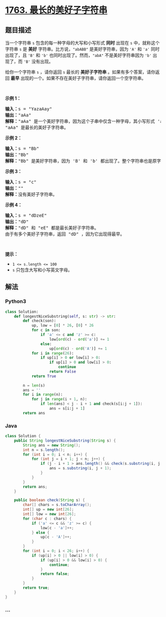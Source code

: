# [1763. 最长的美好子字符串](https://leetcode-cn.com/problems/longest-nice-substring)



## 题目描述

<!-- 这里写题目描述 -->

<p>当一个字符串 <code>s</code> 包含的每一种字母的大写和小写形式 <strong>同时</strong> 出现在 <code>s</code> 中，就称这个字符串 <code>s</code> 是 <strong>美好</strong> 字符串。比方说，<code>"abABB"</code> 是美好字符串，因为 <code>'A'</code> 和 <code>'a'</code> 同时出现了，且 <code>'B'</code> 和 <code>'b'</code> 也同时出现了。然而，<code>"abA"</code> 不是美好字符串因为 <code>'b'</code> 出现了，而 <code>'B'</code> 没有出现。</p>

<p>给你一个字符串 <code>s</code> ，请你返回 <code>s</code> 最长的 <strong>美好子字符串</strong> 。如果有多个答案，请你返回 <strong>最早</strong> 出现的一个。如果不存在美好子字符串，请你返回一个空字符串。</p>

<p> </p>

<p><strong>示例 1：</strong></p>

<pre>
<b>输入：</b>s = "YazaAay"
<b>输出：</b>"aAa"
<strong>解释：</strong>"aAa" 是一个美好字符串，因为这个子串中仅含一种字母，其小写形式 'a' 和大写形式 'A' 也同时出现了。
"aAa" 是最长的美好子字符串。
</pre>

<p><strong>示例 2：</strong></p>

<pre>
<b>输入：</b>s = "Bb"
<b>输出：</b>"Bb"
<b>解释：</b>"Bb" 是美好字符串，因为 'B' 和 'b' 都出现了。整个字符串也是原字符串的子字符串。</pre>

<p><strong>示例 3：</strong></p>

<pre>
<b>输入：</b>s = "c"
<b>输出：</b>""
<b>解释：</b>没有美好子字符串。</pre>

<p><strong>示例 4：</strong></p>

<pre>
<b>输入：</b>s = "dDzeE"
<b>输出：</b>"dD"
<strong>解释：</strong>"dD" 和 "eE" 都是最长美好子字符串。
由于有多个美好子字符串，返回 "dD" ，因为它出现得最早。</pre>

<p> </p>

<p><strong>提示：</strong></p>

<ul>
	<li><code>1 <= s.length <= 100</code></li>
	<li><code>s</code> 只包含大写和小写英文字母。</li>
</ul>


## 解法

<!-- 这里可写通用的实现逻辑 -->

<!-- tabs:start -->

### **Python3**

<!-- 这里可写当前语言的特殊实现逻辑 -->

```python
class Solution:
    def longestNiceSubstring(self, s: str) -> str:
        def check(son):
            up, low = [0] * 26, [0] * 26
            for c in son:
                if 'a' <= c and 'z' >= c:
                    low[ord(c) - ord('a')] += 1
                else:
                    up[ord(c) - ord('A')] += 1
            for i in range(26):
                if up[i] > 0 or low[i] > 0:
                    if up[i] > 0 and low[i] > 0:
                        continue
                    return False
            return True
        
        n = len(s)
        ans = ''
        for i in range(n):
            for j in range(i + 1, n):
                if len(ans) < j - i + 1 and check(s[i:j + 1]):
                    ans = s[i:j + 1]
        return ans
```

### **Java**

<!-- 这里可写当前语言的特殊实现逻辑 -->

```java
class Solution {
    public String longestNiceSubstring(String s) {
        String ans = new String();
        int n = s.length();
        for (int i = 0; i < n; i++) {
            for (int j = i + 1; j < n; j++) {
                if (j - i + 1 > ans.length() && check(s.substring(i, j + 1))) {
                    ans = s.substring(i, j + 1);
                }
            }
        }
        return ans;
    }

    public boolean check(String s) {
        char[] chars = s.toCharArray();
        int[] up = new int[26];
        int[] low = new int[26];
        for (char c : chars) {
            if ('a' <= c && 'z' >= c) {
                low[c - 'a']++;
            } else {
                up[c - 'A']++;
            }
        }
        for (int i = 0; i < 26; i++) {
            if (up[i] > 0 || low[i] > 0) {
                if (up[i] > 0 && low[i] > 0) {
                    continue;
                }
                return false;
            }
        }
        return true;
    }
}
```

### **...**

```

```

<!-- tabs:end -->
